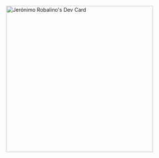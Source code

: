 <a href="https://app.daily.dev/Jeronimo"><img src="https://api.daily.dev/devcards/d7b34a2d50b8486e8489a4f31913d95f.png?r=bm1" width="400" alt="Jerónimo Robalino's Dev Card"/></a>
